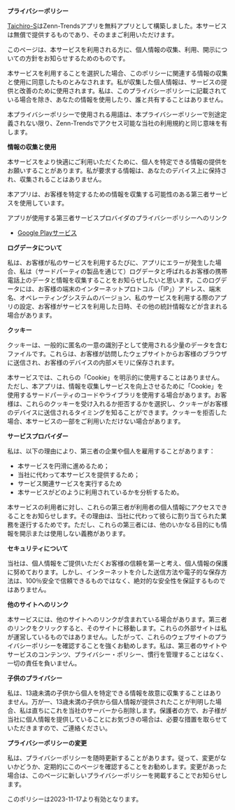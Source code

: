 **プライバシーポリシー**

[Taichiro-S](https://github.com/Taichiro-S)はZenn-Trendsアプリを無料アプリとして構築しました。本サービスは無償で提供するものであり、そのままご利用いただけます。

このページは、本サービスを利用される方に、個人情報の収集、利用、開示についての方針をお知らせするためのものです。

本サービスを利用することを選択した場合、このポリシーに関連する情報の収集と使用に同意したものとみなされます。私が収集した個人情報は、サービスの提供と改善のために使用されます。私は、このプライバシーポリシーに記載されている場合を除き、あなたの情報を使用したり、誰と共有することはありません。

本プライバシーポリシーで使用される用語は、本プライバシーポリシーで別途定義されない限り、Zenn-Trendsでアクセス可能な当社の利用規約と同じ意味を有します。

**情報の収集と使用**

本サービスをより快適にご利用いただくために、個人を特定できる情報の提供をお願いすることがあります。私が要求する情報は、あなたのデバイス上に保持され、収集されることはありません。

本アプリは、お客様を特定するための情報を収集する可能性のある第三者サービスを使用しています。

アプリが使用する第三者サービスプロバイダのプライバシーポリシーへのリンク

* [Google Playサービス](https://www.google.com/policies/privacy/)

**ログデータについて**

私は、お客様が私のサービスを利用するたびに、アプリにエラーが発生した場合、私は（サードパーティの製品を通じて）ログデータと呼ばれるお客様の携帯電話上のデータと情報を収集することをお知らせしたいと思います。このログデータには、お客様の端末のインターネットプロトコル（「IP」）アドレス、端末名、オペレーティングシステムのバージョン、私のサービスを利用する際のアプリの設定、お客様がサービスを利用した日時、その他の統計情報などが含まれる場合があります。

**クッキー**

クッキーは、一般的に匿名の一意の識別子として使用される少量のデータを含むファイルです。これらは、お客様が訪問したウェブサイトからお客様のブラウザに送信され、お客様のデバイスの内部メモリに保存されます。

本サービスでは、これらの「Cookie」を明示的に使用することはありません。ただし、本アプリは、情報を収集しサービスを向上させるために「Cookie」を使用するサードパーティのコードやライブラリを使用する場合があります。お客様は、これらのクッキーを受け入れるか拒否するかを選択し、クッキーがお客様のデバイスに送信されるタイミングを知ることができます。クッキーを拒否した場合、本サービスの一部をご利用いただけない場合があります。

**サービスプロバイダー**

私は、以下の理由により、第三者の企業や個人を雇用することがあります：

* 本サービスを円滑に進めるため；
* 当社に代わって本サービスを提供するため；
* サービス関連サービスを実行するため
* 本サービスがどのように利用されているかを分析するため。

本サービスの利用者に対し、これらの第三者が利用者の個人情報にアクセスできることをお知らせします。その理由は、当社に代わって彼らに割り当てられた業務を遂行するためです。ただし、これらの第三者には、他のいかなる目的にも情報を開示または使用しない義務があります。

**セキュリティについて**

当社は、個人情報をご提供いただくお客様の信頼を第一と考え、個人情報の保護に努めております。しかし、インターネットを介した送信方法や電子的な保存方法は、100％安全で信頼できるものではなく、絶対的な安全性を保証するものではありません。

**他のサイトへのリンク**

本サービスには、他のサイトへのリンクが含まれている場合があります。第三者のリンクをクリックすると、そのサイトに移動します。これらの外部サイトは私が運営しているものではありません。したがって、これらのウェブサイトのプライバシーポリシーを確認することを強くお勧めします。私は、第三者のサイトやサービスのコンテンツ、プライバシー・ポリシー、慣行を管理することはなく、一切の責任を負いません。

**子供のプライバシー**

私は、13歳未満の子供から個人を特定できる情報を故意に収集することはありません。万が一、13歳未満の子供から個人情報が提供されたことが判明した場合、私は直ちにこれを当社のサーバーから削除します。保護者の方で、お子様が当社に個人情報を提供していることにお気づきの場合は、必要な措置を取らせていただきますので、ご連絡ください。

**プライバシーポリシーの変更**

私は、プライバシーポリシーを随時更新することがあります。従って、変更がないかどうか、定期的にこのページを確認することをお勧めします。変更があった場合は、このページに新しいプライバシーポリシーを掲載することでお知らせします。

このポリシーは2023-11-17より有効となります。
